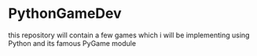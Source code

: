 # PythonGameDev
this repository will contain a few games which i will be implementing using Python and its famous PyGame module
